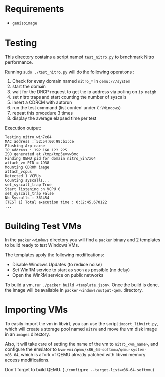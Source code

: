 # Requirements

- `genisoimage`

# Testing

This directory contains a script named `test_nitro.py` to benchmark Nitro
performance.

Running `sudo ./test_nitro.py` will do the following operations :

1. Check for every domain named `nitro_*` in `qemu:///system`
2. start the domain
3. wait for the DHCP request to get the ip address via polling on `ip neigh`
4. set nitro traps and start counting the number of syscalls
5. insert a CDROM with autorun
6. run the test command (list content under `C:\Windows`)
7. repeat this procedure 3 times
8. display the average elapsed time per test

Execution output:

~~~
Testing nitro_win7x64
MAC address : 52:54:00:99:b1:ce
Flushing Arp cache
IP address : 192.168.122.225
ISO generated at /tmp/tmp5evvw3mc
Finding QEMU pid for domain nitro_win7x64
attach_vm PID = 4938
Mounting CDROM image
attach_vcpus
Detected 1 VCPUs
Counting syscalls...
set_syscall_trap True
Start listening on VCPU 0
set_syscall_trap False
Nb Syscalls : 362454
[TEST 1] Total execution time : 0:02:45.670122
...
~~~

# Building Test VMs

In the `packer-windows` directory you will find a `packer` binary and 2 templates
to build ready to test Windows VMs.

The templates apply the following modifications:

- Disable Windows Updates (to reduce noise)
- Set WinRM service to start as soon as possible (no delay)
- Open the WinRM service on public networks

To build a vm, run `./packer build <template.json>`.
Once the build is done, the image will be available in `packer-windows/output-qemu` directory.

# Importing VMs

To easily import the vm in libvirt, you can use the script `import_libvirt.py`,
which will create a storage pool named `nitro` and move the vm disk image
in an `images` directory.

Also, it will take care of setting the name of the vm to `nitro_<vm_name>`,
and configure the emulator to `kvm-vmi/qemu/x86_64-softmmu/qemu-system-x86_64`,
which is a fork of QEMU already patched with libvmi memory access modifications.

Don't forget to build QEMU. (`./configure --target-list=x86-64-softmmu`)
